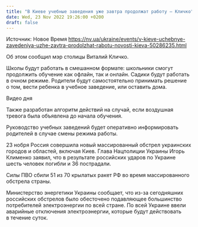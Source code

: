 ```yaml
---
title: "В Киеве учебные заведения уже завтра продолжат работу — Кличко"
date: Wed, 23 Nov 2022 19:26:00 +0200
draft: false
---
```

Источник: Новое Время https://nv.ua/ukraine/events/v-kieve-uchebnye-zavedeniya-uzhe-zavtra-prodolzhat-rabotu-novosti-kieva-50286235.html


 Об этом сообщил мэр столицы Виталий Кличко.

Школы будут работать в смешанном формате: школьники смогут продолжить обучение как офлайн, так и онлайн. Садики будут работать в очном режиме. Родители будут самостоятельно принимать решение о том, вести ребенка в учебное заведение, или оставить дома.

 Видео дня   

Также разработан алгоритм действий на случай, если воздушная тревога была объявлена до начала обучения.

Руководство учебных заведений будет оперативно информировать родителей в случае смены режима работы.

23 нобря Россия совершила новый массированный обстрел украинских городов и областей, включая Киев. Глава Нацполиции Украины Игорь Клименко заявил, что в результате российских ударов по Украине шесть человек погибли и 36 пострадали.

Силы ПВО сбили 51 из 70 крылатых ракет РФ во время массированного обстрела страны.

Министерство энергетики Украины сообщает, что из-за сегодняшних российских обстрелов было обесточено подавляющее большинство потребителей электроэнергии по всей стране. По всей Украине ввели аварийные отключения электроэнергии, которые будут действовать в течение суток.
